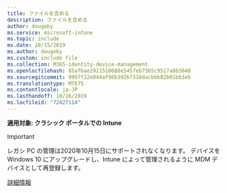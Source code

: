 ```yaml
---
title: ファイルを含める
description: ファイルを含める
author: dougeby
ms.service: microsoft-intune
ms.topic: include
ms.date: 10/15/2019
ms.author: dougeby
ms.custom: include file
ms.collection: M365-identity-device-management
ms.openlocfilehash: 85afbae2921510688e5457eb75b5c9517a863048
ms.sourcegitcommit: 9997f22e044af96b392b7318dacbbb82b01bb3eb
ms.translationtype: MTE75
ms.contentlocale: ja-JP
ms.lasthandoff: 10/16/2019
ms.locfileid: "72427114"
---
```

**適用対象: クラシック ポータルでの Intune**

> [!Important]
> レガシ PC の管理は2020年10月15日にサポートされなくなります。 デバイスを Windows 10 にアップグレードし、Intune によって管理されるように MDM デバイスとして再登録します。
>
> [詳細情報](https://go.microsoft.com/fwlink/?linkid=2107122)
